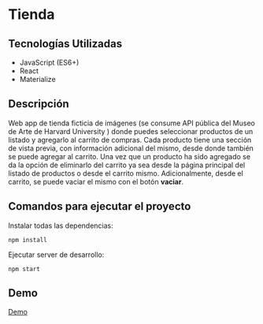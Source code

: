 # Tienda
## Tecnologías Utilizadas
- JavaScript (ES6+)
- React
- Materialize
## Descripción
Web app de tienda ficticia de imágenes (se consume API pública del Museo de Arte de Harvard University ) donde puedes seleccionar productos de un listado y agregarlo al carrito de compras. Cada producto tiene una sección de vista previa, con información adicional del mismo, desde donde también se puede agregar al carrito. Una vez que un producto ha sido agregado se da la opción de eliminarlo del carrito ya sea desde la página principal del listado de productos o desde el carrito mismo. Adicionalmente, desde el carrito, se puede vaciar el mismo con el botón **vaciar**.
## Comandos para ejecutar el proyecto
Instalar todas las dependencias:
```
npm install
```
Ejecutar server de desarrollo:
```
npm start
```
## Demo
[Demo](https://tienda-simple2021.web.app/)